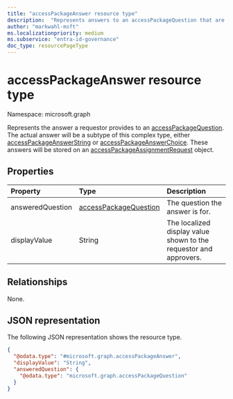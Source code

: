 ```yaml
---
title: "accessPackageAnswer resource type"
description:  "Represents answers to an accessPackageQuestion that are stored on an accessPackageAssignmentRequest."
author: "markwahl-msft"
ms.localizationpriority: medium
ms.subservice: "entra-id-governance"
doc_type: resourcePageType
---
```


# accessPackageAnswer resource type

Namespace: microsoft.graph

Represents the answer a requestor provides to an [accessPackageQuestion](../resources/accesspackagequestion.md). The actual answer will be a subtype of this complex type, either [accessPackageAnswerString](../resources/accesspackageanswerstring.md) or [accessPackageAnswerChoice](../resources/accesspackageanswerchoice.md). These answers will be stored on an [accessPackageAssignmentRequest](../resources/accesspackageassignmentrequest.md) object.

## Properties
|Property|Type|Description|
|:---|:---|:---|
|answeredQuestion|[accessPackageQuestion](../resources/accesspackagequestion.md)|The question the answer is for.|
|displayValue|String|The localized display value shown to the requestor and approvers. |

## Relationships
None.

## JSON representation
The following JSON representation shows the resource type.
<!-- {
  "blockType": "resource",
  "@odata.type": "microsoft.graph.accessPackageAnswer"
}
-->
``` json
{
  "@odata.type": "#microsoft.graph.accessPackageAnswer",
  "displayValue": "String",
  "answeredQuestion": {
    "@odata.type": "microsoft.graph.accessPackageQuestion"
  }
}
```

